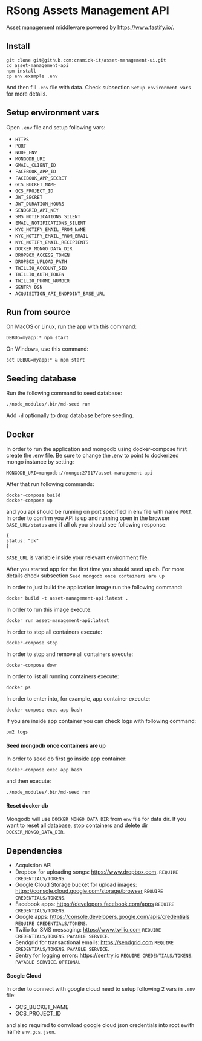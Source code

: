 # RSong Assets Management API
Asset management middleware powered by https://www.fastify.io/.  

## Install

```
git clone git@github.com:cramick-it/asset-management-ui.git
cd asset-management-api
npm install
cp env.example .env
```

And then fill `.env` file with data. Check subsection `Setup environment vars` for more details.


## Setup environment vars
Open `.env`  file and setup following vars:
- `HTTPS`
- `PORT`
- `NODE_ENV`
- `MONGODB_URI`
- `GMAIL_CLIENT_ID`
- `FACEBOOK_APP_ID`
- `FACEBOOK_APP_SECRET`
- `GCS_BUCKET_NAME`
- `GCS_PROJECT_ID`
- `JWT_SECRET`
- `JWT_DURATION_HOURS`
- `SENDGRID_API_KEY`
- `SMS_NOTIFICATIONS_SILENT`
- `EMAIL_NOTIFICATIONS_SILENT`
- `KYC_NOTIFY_EMAIL_FROM_NAME`
- `KYC_NOTIFY_EMAIL_FROM_EMAIL`
- `KYC_NOTIFY_EMAIL_RECIPIENTS`
- `DOCKER_MONGO_DATA_DIR`
- `DROPBOX_ACCESS_TOKEN`
- `DROPBOX_UPLOAD_PATH`
- `TWILLIO_ACCOUNT_SID`
- `TWILLIO_AUTH_TOKEN`
- `TWILLIO_PHONE_NUMBER`
- `SENTRY_DSN`
- `ACQUISITION_API_ENDPOINT_BASE_URL`

## Run from source

On MacOS or Linux, run the app with this command:
```
DEBUG=myapp:* npm start
```

On Windows, use this command:
```
set DEBUG=myapp:* & npm start
```

## Seeding database

Run the following command to seed database:
```
./node_modules/.bin/md-seed run
```
Add `-d` optionally to drop database before seeding.

## Docker 
In order to run the application and mongodb using docker-compose first create the .env file. Be sure to change the .env to point to dockerized mongo instance by setting:

```
MONGODB_URI=mongodb://mongo:27017/asset-management-api
```

After that run following commands:

```
docker-compose build
docker-compose up
```
and you api should be running on port specified in env file with name `PORT`. 
In order to confirm you API is up and running open in the browser `BASE_URL/status` and if all ok you should see following response:
``` 
{
status: "ok"
}
```
`BASE_URL` is variable inside your relevant environment file.

After you started app for the first time you should seed up db. For more details check subsection `Seed mongodb once containers are up`

In order to just build the application image run the following command:

```
docker build -t asset-management-api:latest .
```

In order to run this image execute:
```
docker run asset-management-api:latest
```

In order to stop all containers execute:
```
docker-compose stop
```

In order to stop and remove all containers execute:
```
docker-compose down
```

In order to list all running containers execute:
```
docker ps
```

In order to enter into, for example, app container execute:
```
docker-compose exec app bash
```

If you are inside app container you can check logs with following command:
```
pm2 logs
```


#### Seed mongodb once containers are up

In order to seed db first go inside app container:
```
docker-compose exec app bash
```

and then execute:
```
./node_modules/.bin/md-seed run
```

#### Reset docker db

Mongodb will use `DOCKER_MONGO_DATA_DIR` from `env` file for data dir. If you want to reset all database, stop containers and delete dir `DOCKER_MONGO_DATA_DIR`.

## Dependencies
- Acquistion API
- Dropbox for uploading songs: https://www.dropbox.com. `REQUIRE CREDENTIALS/TOKENS`.
- Google Cloud Storage bucket for upload images: https://console.cloud.google.com/storage/browser `REQUIRE CREDENTIALS/TOKENS`.
- Facebook apps: https://developers.facebook.com/apps `REQUIRE CREDENTIALS/TOKENS`.
- Google apps: https://console.developers.google.com/apis/credentials `REQUIRE CREDENTIALS/TOKENS`.
- Twilio for SMS messaging: https://www.twilio.com `REQUIRE CREDENTIALS/TOKENS`. `PAYABLE SERVICE`.
- Sendgrid for transactional emails: https://sendgrid.com `REQUIRE CREDENTIALS/TOKENS`. `PAYABLE SERVICE`.
- Sentry for logging errors: https://sentry.io  `REQUIRE CREDENTIALS/TOKENS`. `PAYABLE SERVICE`. `OPTIONAL`


#### Google Cloud

In order to connect with google cloud need to setup following 2 vars in `.env` file:
- GCS_BUCKET_NAME
- GCS_PROJECT_ID

and also required to donwload google cloud json credentials into root ewith name `env.gcs.json`.
